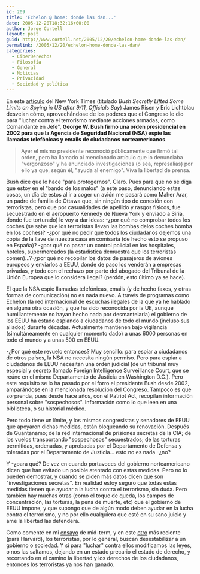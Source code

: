 ```yaml
---
id: 209
title: 'Echelon @ home: donde las dan...'
date: 2005-12-20T18:32:16+00:00
author: Jorge Cortell
layout: post
guid: http://www.cortell.net/2005/12/20/echelon-home-donde-las-dan/
permalink: /2005/12/20/echelon-home-donde-las-dan/
categories:
  - CiberDerechos
  - Filosofí­a
  - General
  - Noticias
  - Privacidad
  - Sociedad y polí­tica
---
```

En este [artí­culo](http://www.nytimes.com/2005/12/15/politics/15cnd-program.html?hp&ex=1134709200&en=0a4739ca3ab6d63b&ei=5094&partner=homepage) del New York Times (titulado _Bush Secretly Lifted Some Limits on Spying in US after 9/11, Officials Say_) James Risen y Eric Lichtblau desvelan cómo, aprovechándose de los poderes que el Congreso le dio para "luchar contra el terrorismo mediante acciones armadas, como Comandante en Jefe", **George W. Bush firmó una orden presidencial en 2002 para que la Agencia de Seguridad Nacional (NSA) espí­e las llamadas telefónicas y emails de ciudadanos norteamericanos**.

> Ayer el mismo presidente reconoció públicamente que firmó tal orden, pero ha llamado al mencionado artí­culo que lo denunciaba "vergonzoso" y ha anunciado investigaciones (o sea, represalias) por ello ya que, según él, "ayuda al enemigo". Viva la libertad de prensa.

Bush dice que lo hace "para protegernos". Claro. Pues para que no se diga que estoy en el "bando de los malos" (a este paso, denunciando estas cosas, un dí­a de estos al ir a coger un avión me pasará como Maher Arar, un padre de familia de Ottawa que, sin ningún tipo de conexión con terroristas, pero que por casualidades de apellido y rasgos fí­sicos, fue secuestrado en el aeropuerto Kennedy de Nueva York y enviado a Siria, donde fue torturado) le voy a dar ideas: -¿por qué no comprobar todos los coches (se sabe que los terroristas llevan las bombas delos coches bomba en los coches)? -¿por qué no pedir que todos los ciudadanos dejemos una copia de la llave de nuestra casa en comisarí­a (de hecho esto se propuso en España)? -¿por qué no pasar un control policial en los hospitales, hoteles, supermercados (la estadí­stica demuestra que los terroristas comen)...?-¿por qué no recopilar los datos de pasajeros de aviones europeos y enviarlos a EEUU, donde de paso los venderán a empresas privadas, y todo con el rechazo por parte del abogado del Tribunal de la Unión Europea que lo considera ilegal? (perdón, esto último ya se hace).

El que la NSA espí­e llamadas telefónicas, emails (y de hecho faxes, y otras formas de comunicación) no es nada nuevo. A través de programas como Echelon (la red internacional de escuchas ilegales de la que ya he hablado en alguna otra ocasión, y que ha sido reconocida por la UE, aunque humillantemente no hayan hecho nada por desmantelarla) el gobierno de los EEUU ha estado espiando a ciudadanos de todo el mundo (incluso sus aliados) durante décadas. Actualmente mantienen bajo vigilancia (simultáneamente en cualquier momento dado) a unas 6000 personas en todo el mundo y a unas 500 en EEUU.

-¿Por qué este revuelo entonces? Muy sencillo: para espiar a ciudadanos de otros paí­ses, la NSA no necesita ningún permiso. Pero para espiar a ciudadanos de EEUU necesitan una orden judicial (de un tribunal muy especial y secreto llamado Foreign Intelligence Surveillance Court, que se reúne en el mismo Departamento de Justicia en Washington D.C.). Pero este requisito se lo ha pasado por el forro el presidente Bush desde 2002, amparándose en la mencionada resolución del Congreso. Tampoco es que sorprenda, pues desde hace años, con el Patriot Act, recopilan información personal sobre "sospechosos". Información como lo que leen en una biblioteca, o su historial médico.

Pero todo tiene un lí­mite, y los mismos congresistas y senadores de EEUU que apoyaron dichas medidas, están bloqueando su renovación. Después de Guantanamo; de la red internacional de prisiones secretas de la CIA; de los vuelos transportando "sospechosos" secuestrados; de las torturas permitidas, ordenadas, y aprobadas por el Departamento de Defensa y toleradas por el Departamento de Justicia... esto no es nada -¿no?

Y -¿para qué? De vez en cuando portavoces del gobierno norteamericano dicen que han evitado un posible atentado con estas medidas. Pero no lo pueden demostrar, y cuando se piden más datos dicen que son "investigaciones secretas". En realidad estoy seguro que todas estas medidas tienen que ayudar a la lucha contra el terrorismo, sin duda. Pero también hay muchas otras (como el toque de queda, los campos de concentración, las torturas, la pena de muerte, etc) que el gobierno de EEUU impone, y que supongo que de algún modo deben ayudar en la lucha contra el terrorismo, y no por ello cualquiera que esté en su sano juicio y ame la libertad las defenderá.

Como comenté en mi [ensayo](http://www.cortell.net/2005/10/26/harvard-midterm-paper-govt-e-1045/) de mid-term, y en este [otro](http://www.cortell.net/2005/12/14/against-police-search-profiling/) más reciente (para Harvard), los terroristas, por lo general, buscan desestabilizar a un gobierno o sociedad. Y si para "luchar" contra ellos modificamos las leyes, o nos las saltamos, dejando en un estado precario el estado de derecho, y recortando en el camino la libertad y los derechos de los ciudadanos, entonces los terroristas ya nos han ganado.